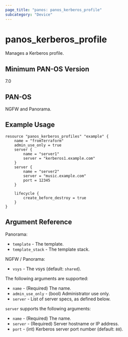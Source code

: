 ```yaml
---
page_title: "panos: panos_kerberos_profile"
subcategory: "Device"
---
```


# panos_kerberos_profile

Manages a Kerberos profile.


## Minimum PAN-OS Version

7.0


## PAN-OS

NGFW and Panorama.


## Example Usage

```hcl
resource "panos_kerberos_profiles" "example" {
    name = "fromTerraform"
    admin_use_only = true
    server {
        name = "server1"
        server = "kerberos1.example.com"
    }
    server {
        name = "server2"
        server = "music.example.com"
        port = 12345
    }

    lifecycle {
        create_before_destroy = true
    }
}
```


## Argument Reference

Panorama:

* `template` - The template.
* `template_stack` - The template stack.

NGFW / Panorama:

* `vsys` - The vsys (default: `shared`).

The following arguments are supported:

* `name` - (Required) The name.
* `admin_use_only` - (bool) Administrator use only.
* `server` - List of server specs, as defined below.

`server` supports the following arguments:

* `name` - (Required) The name.
* `server` - (Required) Server hostname or IP address.
* `port` - (int) Kerberos server port number (default: `88`).
